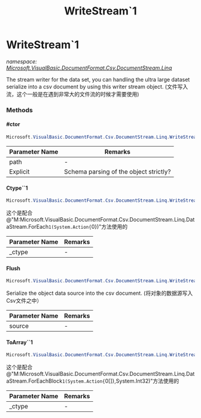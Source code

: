 ﻿---
title: WriteStream`1
---

# WriteStream`1
_namespace: [Microsoft.VisualBasic.DocumentFormat.Csv.DocumentStream.Linq](N-Microsoft.VisualBasic.DocumentFormat.Csv.DocumentStream.Linq.html)_

The stream writer for the data set, you can handling the ultra large dataset 
 serialize into a csv document by using this writer stream object.
 (文件写入流，这个一般是在遇到非常大的文件流的时候才需要使用)

### Methods

#### #ctor
```csharp
Microsoft.VisualBasic.DocumentFormat.Csv.DocumentStream.Linq.WriteStream`1.#ctor(System.String,System.Boolean,System.String)
```


|Parameter Name|Remarks|
|--------------|-------|
|path|-|
|Explicit|Schema parsing of the object strictly?|


#### Ctype``1
```csharp
Microsoft.VisualBasic.DocumentFormat.Csv.DocumentStream.Linq.WriteStream`1.Ctype``1(System.Func{``0,`0})
```
这个是配合@"M:Microsoft.VisualBasic.DocumentFormat.Csv.DocumentStream.Linq.DataStream.ForEach``1(System.Action{``0})"方法使用的

|Parameter Name|Remarks|
|--------------|-------|
|_ctype|-|


#### Flush
```csharp
Microsoft.VisualBasic.DocumentFormat.Csv.DocumentStream.Linq.WriteStream`1.Flush(System.Collections.Generic.IEnumerable{`0})
```
Serialize the object data source into the csv document.
 (将对象的数据源写入Csv文件之中）

|Parameter Name|Remarks|
|--------------|-------|
|source|-|


#### ToArray``1
```csharp
Microsoft.VisualBasic.DocumentFormat.Csv.DocumentStream.Linq.WriteStream`1.ToArray``1(System.Func{``0,`0[]})
```
这个是配合@"M:Microsoft.VisualBasic.DocumentFormat.Csv.DocumentStream.Linq.DataStream.ForEachBlock``1(System.Action{``0[]},System.Int32)"方法使用的

|Parameter Name|Remarks|
|--------------|-------|
|_ctype|-|






